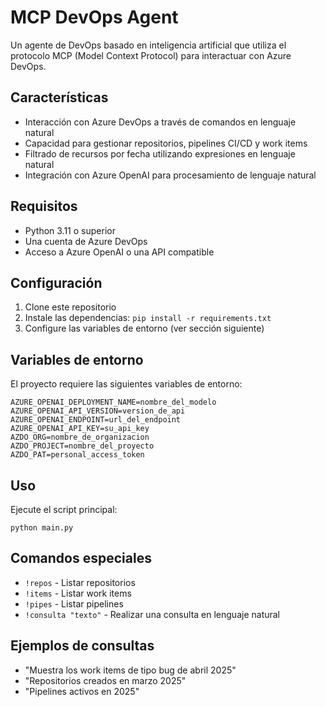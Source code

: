 # MCP DevOps Agent

Un agente de DevOps basado en inteligencia artificial que utiliza el protocolo MCP (Model Context Protocol) para interactuar con Azure DevOps.

## Características

- Interacción con Azure DevOps a través de comandos en lenguaje natural
- Capacidad para gestionar repositorios, pipelines CI/CD y work items
- Filtrado de recursos por fecha utilizando expresiones en lenguaje natural
- Integración con Azure OpenAI para procesamiento de lenguaje natural

## Requisitos

- Python 3.11 o superior
- Una cuenta de Azure DevOps
- Acceso a Azure OpenAI o una API compatible

## Configuración

1. Clone este repositorio
2. Instale las dependencias: `pip install -r requirements.txt`
3. Configure las variables de entorno (ver sección siguiente)

## Variables de entorno

El proyecto requiere las siguientes variables de entorno:

```
AZURE_OPENAI_DEPLOYMENT_NAME=nombre_del_modelo
AZURE_OPENAI_API_VERSION=version_de_api
AZURE_OPENAI_ENDPOINT=url_del_endpoint
AZURE_OPENAI_API_KEY=su_api_key
AZDO_ORG=nombre_de_organizacion
AZDO_PROJECT=nombre_del_proyecto
AZDO_PAT=personal_access_token
```

## Uso

Ejecute el script principal:

```
python main.py
```

## Comandos especiales

- `!repos` - Listar repositorios
- `!items` - Listar work items
- `!pipes` - Listar pipelines
- `!consulta "texto"` - Realizar una consulta en lenguaje natural

## Ejemplos de consultas

- "Muestra los work items de tipo bug de abril 2025"
- "Repositorios creados en marzo 2025"
- "Pipelines activos en 2025"
